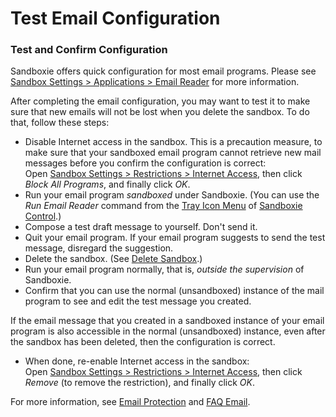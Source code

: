 # Test Email Configuration

### Test and Confirm Configuration

Sandboxie offers quick configuration for most email programs. Please see [Sandbox Settings > Applications > Email Reader](ApplicationsSettings.md#email-reader) for more information.

After completing the email configuration, you may want to test it to make sure that new emails will not be lost when you delete the sandbox. To do that, follow these steps:

*   Disable Internet access in the sandbox. This is a precaution measure, to make sure that your sandboxed email program cannot retrieve new mail messages before you confirm the configuration is correct:<br>
    Open [Sandbox Settings > Restrictions > Internet Access](RestrictionsSettings.md#internet-access), then click _Block All Programs_, and finally click _OK_.
*   Run your email program _sandboxed_ under Sandboxie. (You can use the _Run Email Reader_ command from the [Tray Icon Menu](TrayIconMenu.md) of [Sandboxie Control](SandboxieControl.md).)
*   Compose a test draft message to yourself. Don't send it.
*   Quit your email program. If your email program suggests to send the test message, disregard the suggestion.
*   Delete the sandbox. (See [Delete Sandbox](DeleteSandbox.md).)
*   Run your email program normally, that is, _outside the supervision_ of Sandboxie.
*   Confirm that you can use the normal (unsandboxed) instance of the mail program to see and edit the test message you created.

If the email message that you created in a sandboxed instance of your email program is also accessible in the normal (unsandboxed) instance, even after the sandbox has been deleted, then the configuration is correct.

*   When done, re-enable Internet access in the sandbox:<br>
    Open [Sandbox Settings > Restrictions > Internet Access](RestrictionsSettings.md#internet-access), then click _Remove_ (to remove the restriction), and finally click _OK_.

For more information, see [Email Protection](EmailProtection.md) and [FAQ Email](FAQEmail.md).
